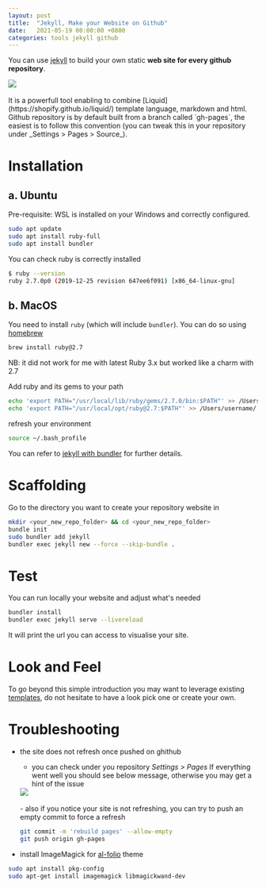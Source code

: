 ```yaml
---
layout: post
title:  "Jekyll, Make your Website on Github"
date:   2021-05-19 00:00:00 +0800
categories: tools jekyll github
---
```

You can use [jekyll][jekyll] to build your own static **web site for every github repository**.
<div class="row mt-3">
    <div class="col-sm mt-3 mt-md-0">
        <img class="img-fluid rounded z-depth-1" src="{{ site.baseurl }}/assets/img/2021-05-19-jekyll-logo.png">
    </div>
</div>
<br/>
It is a powerfull tool enabling to combine [Liquid](https://shopify.github.io/liquid/) template language, markdown and html. 
Github repository is by default built from a branch called `gh-pages`, the easiest is to follow this convention (you can tweak this in your repository under _Settings > Pages > Source_).

# Installation

## a. Ubuntu
Pre-requisite: WSL is installed on your Windows and correctly configured.

```bash
sudo apt update
sudo apt install ruby-full
sudo apt install bundler
```

You can check ruby is correctly installed
```bash
$ ruby --version
ruby 2.7.0p0 (2019-12-25 revision 647ee6f091) [x86_64-linux-gnu]
```

## b. MacOS
You need to install `ruby` (which will include `bundler`). You can do so using [homebrew][homebrew]
```bash
brew install ruby@2.7
```
NB: it did not work for me with latest Ruby 3.x but worked like a charm with 2.7

Add ruby and its gems to your path
```bash
echo 'export PATH="/usr/local/lib/ruby/gems/2.7.0/bin:$PATH"' >> /Users/username/.bash_profile
echo 'export PATH="/usr/local/opt/ruby@2.7:$PATH"' >> /Users/username/.bash_profile
```
refresh your environment
```bash
source ~/.bash_profile
```

You can refer to [jekyll with bundler][jekyll with bundler] for further details.

# Scaffolding

Go to the directory you want to create your repository website in
```bash
mkdir <your_new_repo_folder> && cd <your_new_repo_folder>
bundle init
sudo bundler add jekyll
bundler exec jekyll new --force --skip-bundle .
```

# Test
You can run locally your website and adjust what's needed
```bash
bundler install
bundler exec jekyll serve --livereload
```
It will print the url you can access to visualise your site.

# Look and Feel
To go beyond this simple introduction you may want to leverage existing [templates][jekyll-templates], do not hesitate to have a look pick one or create your own.


# Troubleshooting
- the site does not refresh once pushed on ghithub
    - you can check under you repository *Settings > Pages*
    If everything went well you should see below message, otherwise you may get a hint of the issue
    <div class="row mt-3">
        <div class="col-sm mt-3 mt-md-0">
            <img class="img-fluid rounded z-depth-1" src="{{ site.baseurl }}/assets/img/2021-05-19-jekyll-github.png">
        </div>
    </div>
    <br/>
    - also if you notice your site is not refreshing, you can try to push an empty commit to force a refresh 

    ```bash
    git commit -m 'rebuild pages' --allow-empty
    git push origin gh-pages
    ```

- install ImageMagick for [al-folio](https://github.com/alshedivat/al-folio) theme

```bash
sudo apt install pkg-config
sudo apt-get install imagemagick libmagickwand-dev
```

[jekyll]: <https://jekyllrb.com/>
[homebrew]: <https://brew.sh/>
[jekyll with bundler]:<https://jekyllrb.com/tutorials/using-jekyll-with-bundler/>
[jekyll-templates]: <https://github.com/topics/jekyll-template>
